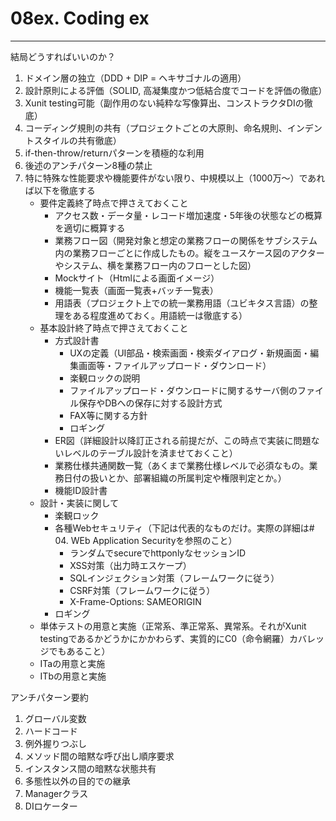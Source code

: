 # 08ex. Coding ex
________________________________________
結局どうすればいいのか？

1. ドメイン層の独立（DDD + DIP = ヘキサゴナルの適用）
2. 設計原則による評価（SOLID, 高凝集度かつ低結合度でコードを評価の徹底）
3. Xunit testing可能（副作用のない純粋な写像算出、コンストラクタDIの徹底）
4. コーディング規則の共有（プロジェクトごとの大原則、命名規則、インデントスタイルの共有徹底）
5. if-then-throw/returnパターンを積極的な利用
6. 後述のアンチパターン8種の禁止
7. 特に特殊な性能要求や機能要件がない限り、中規模以上（1000万～）であれば以下を徹底する
    - 要件定義終了時点で押さえておくこと
        - アクセス数・データ量・レコード増加速度・5年後の状態などの概算を適切に概算する
        - 業務フロー図（開発対象と想定の業務フローの関係をサブシステム内の業務フローごとに作成したもの。縦をユースケース図のアクターやシステム、横を業務フロー内のフローとした図）
        - Mockサイト（Htmlによる画面イメージ）
        - 機能一覧表（画面一覧表+バッチ一覧表）
        - 用語表（プロジェクト上での統一業務用語（ユビキタス言語）の整理をある程度進めておく。用語統一は徹底する）
    - 基本設計終了時点で押さえておくこと
        - 方式設計書
            - UXの定義（UI部品・検索画面・検索ダイアログ・新規画面・編集画面等・ファイルアップロード・ダウンロード）
            - 楽観ロックの説明
            - ファイルアップロード・ダウンロードに関するサーバ側のファイル保存やDBへの保存に対する設計方式
            - FAX等に関する方針
            - ロギング
        - ER図（詳細設計以降訂正される前提だが、この時点で実装に問題ないレベルのテーブル設計を済ませておくこと）
        - 業務仕様共通関数一覧（あくまで業務仕様レベルで必須なもの。業務日付の扱いとか、部署組織の所属判定や権限判定とか。）
        - 機能ID設計書
    - 設計・実装に関して
        - 楽観ロック
        - 各種Webセキュリティ（下記は代表的なものだけ。実際の詳細は# 04. WEb Application Securityを参照のこと）
            - ランダムでsecureでhttponlyなセッションID
            - XSS対策（出力時エスケープ）
            - SQLインジェクション対策（フレームワークに従う）
            - CSRF対策（フレームワークに従う）
            - X-Frame-Options: SAMEORIGIN
        - ロギング
    - 単体テストの用意と実施（正常系、準正常系、異常系。それがXunit testingであるかどうかにかかわらず、実質的にC0（命令網羅）カバレッジでもあること）
    - ITaの用意と実施
    - ITbの用意と実施

アンチパターン要約

1. グローバル変数
2. ハードコード
3. 例外握りつぶし
4. メソッド間の暗黙な呼び出し順序要求
5. インスタンス間の暗黙な状態共有
6. 多態性以外の目的での継承
7. Managerクラス
8. DIロケーター